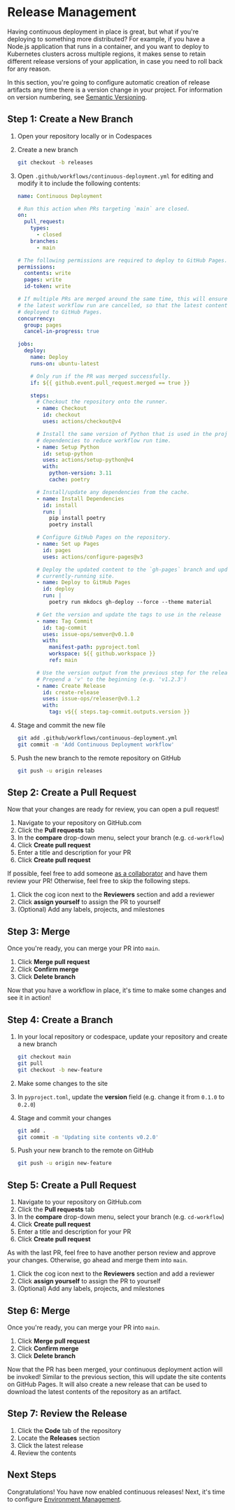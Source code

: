 # Release Management

Having continuous deployment in place is great, but what if you're deploying to
something more distributed? For example, if you have a Node.js application that
runs in a container, and you want to deploy to Kubernetes clusters across
multiple regions, it makes sense to retain different release versions of your
application, in case you need to roll back for any reason.

In this section, you're going to configure automatic creation of release
artifacts any time there is a version change in your project. For information on
version numbering, see [Semantic Versioning](https://semver.org/).

## Step 1: Create a New Branch

1. Open your repository locally or in Codespaces
1. Create a new branch

   ```bash
   git checkout -b releases
   ```

1. Open `.github/workflows/continuous-deployment.yml` for editing and modify it
   to include the following contents:

   ```yaml
   name: Continuous Deployment

   # Run this action when PRs targeting `main` are closed.
   on:
     pull_request:
       types:
         - closed
       branches:
         - main

   # The following permissions are required to deploy to GitHub Pages.
   permissions:
     contents: write
     pages: write
     id-token: write

   # If multiple PRs are merged around the same time, this will ensure all but
   # the latest workflow run are cancelled, so that the latest content is
   # deployed to GitHub Pages.
   concurrency:
     group: pages
     cancel-in-progress: true

   jobs:
     deploy:
       name: Deploy
       runs-on: ubuntu-latest

       # Only run if the PR was merged successfully.
       if: ${{ github.event.pull_request.merged == true }}

       steps:
         # Checkout the repository onto the runner.
         - name: Checkout
           id: checkout
           uses: actions/checkout@v4

         # Install the same version of Python that is used in the project. Cache
         # dependencies to reduce workflow run time.
         - name: Setup Python
           id: setup-python
           uses: actions/setup-python@v4
           with:
             python-version: 3.11
             cache: poetry

         # Install/update any dependencies from the cache.
         - name: Install Dependencies
           id: install
           run: |
             pip install poetry
             poetry install

         # Configure GitHub Pages on the repository.
         - name: Set up Pages
           id: pages
           uses: actions/configure-pages@v3

         # Deploy the updated content to the `gh-pages` branch and update the
         # currently-running site.
         - name: Deploy to GitHub Pages
           id: deploy
           run: |
             poetry run mkdocs gh-deploy --force --theme material

         # Get the version and update the tags to use in the release
         - name: Tag Commit
           id: tag-commit
           uses: issue-ops/semver@v0.1.0
           with:
             manifest-path: pyproject.toml
             workspace: ${{ github.workspace }}
             ref: main

         # Use the version output from the previous step for the release
         # Prepend a 'v' to the beginning (e.g. 'v1.2.3')
         - name: Create Release
           id: create-release
           uses: issue-ops/releaser@v0.1.2
           with:
             tag: v${{ steps.tag-commit.outputs.version }}
   ```

1. Stage and commit the new file

   ```bash
   git add .github/workflows/continuous-deployment.yml
   git commit -m 'Add Continuous Deployment workflow'
   ```

1. Push the new branch to the remote repository on GitHub

   ```bash
   git push -u origin releases
   ```

## Step 2: Create a Pull Request

Now that your changes are ready for review, you can open a pull request!

1. Navigate to your repository on GitHub.com
1. Click the **Pull requests** tab
1. In the **compare** drop-down menu, select your branch (e.g. `cd-workflow`)
1. Click **Create pull request**
1. Enter a title and description for your PR
1. Click **Create pull request**

If possible, feel free to add someone
[as a collaborator](https://docs.github.com/en/account-and-profile/setting-up-and-managing-your-personal-account-on-github/managing-access-to-your-personal-repositories/inviting-collaborators-to-a-personal-repository)
and have them review your PR! Otherwise, feel free to skip the following steps.

1. Click the cog icon next to the **Reviewers** section and add a reviewer
1. Click **assign yourself** to assign the PR to yourself
1. (Optional) Add any labels, projects, and milestones

## Step 3: Merge

Once you're ready, you can merge your PR into `main`.

1. Click **Merge pull request**
1. Click **Confirm merge**
1. Click **Delete branch**

Now that you have a workflow in place, it's time to make some changes and see it
in action!

## Step 4: Create a Branch

1. In your local repository or codespace, update your repository and create a
   new branch

   ```bash
   git checkout main
   git pull
   git checkout -b new-feature
   ```

1. Make some changes to the site
1. In `pyproject.toml`, update the **version** field (e.g. change it from
   `0.1.0` to `0.2.0`)
1. Stage and commit your changes

   ```bash
   git add .
   git commit -m 'Updating site contents v0.2.0'
   ```

1. Push your new branch to the remote on GitHub

   ```bash
   git push -u origin new-feature
   ```

## Step 5: Create a Pull Request

1. Navigate to your repository on GitHub.com
1. Click the **Pull requests** tab
1. In the **compare** drop-down menu, select your branch (e.g. `cd-workflow`)
1. Click **Create pull request**
1. Enter a title and description for your PR
1. Click **Create pull request**

As with the last PR, feel free to have another person review and approve your
changes. Otherwise, go ahead and merge them into `main`.

1. Click the cog icon next to the **Reviewers** section and add a reviewer
1. Click **assign yourself** to assign the PR to yourself
1. (Optional) Add any labels, projects, and milestones

## Step 6: Merge

Once you're ready, you can merge your PR into `main`.

1. Click **Merge pull request**
1. Click **Confirm merge**
1. Click **Delete branch**

Now that the PR has been merged, your continuous deployment action will be
invoked! Similar to the previous section, this will update the site contents on
GitHub Pages. It will also create a new release that can be used to download the
latest contents of the repository as an artifact.

## Step 7: Review the Release

1. Click the **Code** tab of the repository
1. Locate the **Releases** section
1. Click the latest release
1. Review the contents

## Next Steps

Congratulations! You have now enabled continuous releases! Next, it's time to
configure [Environment Management](./environment-management.md).
